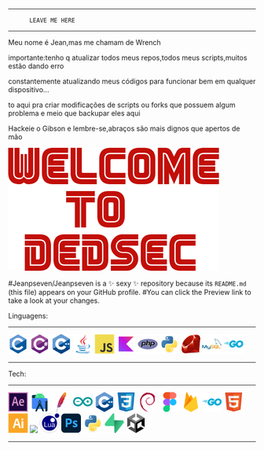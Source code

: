 ____________________________________

          LEAVE ME HERE
____________________________________
Meu nome é Jean,mas me chamam de Wrench

importante:tenho q atualizar todos meus repos,todos meus scripts,muitos estão dando erro


constantemente atualizando meus códigos para funcionar bem em qualquer dispositivo...

to aqui pra criar modificações de scripts ou forks que possuem algum problema e meio que backupar eles aqui

Hackeie o Gibson e lembre-se,abraços são mais dignos que apertos de mão

![DEDSEC+FSOCIETY=FSEC](wtd.png)


#Jeanpseven/Jeanpseven is a ✨ sexy ✨ repository because its `README.md` (this file) appears on your GitHub profile.
#You can click the Preview link to take a look at your changes.

Linguagens:
____________________________________
<div><p align="left" height="80px">
  <img src="https://raw.githubusercontent.com/Jeanpseven/Jeanpseven/main/linguagens/c-original.svg" width="40"/>
  <img src="https://raw.githubusercontent.com/Jeanpseven/Jeanpseven/main/linguagens/csharp-original.svg" width="40"/>
  <img src="https://raw.githubusercontent.com/Jeanpseven/Jeanpseven/main/linguagens/cplusplus-original.svg" width="40"/>      
  <img src="https://raw.githubusercontent.com/Jeanpseven/Jeanpseven/main/linguagens/java-original.svg" width="40"/>
  <img src="https://raw.githubusercontent.com/Jeanpseven/Jeanpseven/main/linguagens/javascript-original.svg" width="40"/>
  <img src="https://raw.githubusercontent.com/Jeanpseven/Jeanpseven/main/linguagens/kotlin-original.svg" width="40"/>
  <img src="https://raw.githubusercontent.com/Jeanpseven/Jeanpseven/main/linguagens/php-original.svg" width="40"/>
  <img src="https://raw.githubusercontent.com/Jeanpseven/Jeanpseven/main/linguagens/python-original%20(1).svg" width="40"/>
  <img src="https://raw.githubusercontent.com/Jeanpseven/Jeanpseven/main/linguagens/ruby-original.svg" width="40"/> 
  <img src="https://raw.githubusercontent.com/Jeanpseven/Jeanpseven/main/linguagens/mysql-original.svg" width="40"/>
  <img src="https://raw.githubusercontent.com/Jeanpseven/Jeanpseven/main/linguagens/go-original.svg" width="40"/>
</p></div>

____________________________________
Tech:
____________________________________

<p align="left">
  <img src="https://raw.githubusercontent.com/Jeanpseven/Jeanpseven/main/tech/aftereffects-original.svg" width="40"/>
  <img src="https://raw.githubusercontent.com/Jeanpseven/Jeanpseven/main/tech/androidstudio-original.svg" width="40"/>
  <img src="https://raw.githubusercontent.com/Jeanpseven/Jeanpseven/main/tech/apache-original.svg" width="40"/>
  <img src="https://raw.githubusercontent.com/Jeanpseven/Jeanpseven/main/tech/arduino-original.svg" width="40"/>
  <img src="https://raw.githubusercontent.com/Jeanpseven/Jeanpseven/main/tech/cplusplus-original.svg" width="40"/>
  <img src="https://raw.githubusercontent.com/Jeanpseven/Jeanpseven/main/tech/css3-original.svg" width="40"/>
  <img src="https://raw.githubusercontent.com/Jeanpseven/Jeanpseven/main/tech/debian-original.svg" width="40"/>
  <img src="https://raw.githubusercontent.com/Jeanpseven/Jeanpseven/main/tech/figma-original.svg" width="40"/>
  <img src="https://raw.githubusercontent.com/Jeanpseven/Jeanpseven/main/tech/firebase-original.svg" width="40"/>
  <img src="https://raw.githubusercontent.com/Jeanpseven/Jeanpseven/main/tech/go-original.svg" width="40"/>
  <img src="https://raw.githubusercontent.com/Jeanpseven/Jeanpseven/main/tech/html5-original.svg" width="40"/>
  <img src="https://raw.githubusercontent.com/Jeanpseven/Jeanpseven/main/tech/illustrator-plain.svg" width="40"/>
  <img src="https://commons.wikimedia.org/wiki/File:Kali-dragon-icon.svg" width="40"/>
  <img src="https://raw.githubusercontent.com/Jeanpseven/Jeanpseven/main/tech/lua-original.svg" width="40"/>
  <img src="https://raw.githubusercontent.com/Jeanpseven/Jeanpseven/main/tech/photoshop-original.svg" width="40"/>
  <img src="https://raw.githubusercontent.com/Jeanpseven/Jeanpseven/main/tech/python-original.svg" width="40"/>
  <img src="https://raw.githubusercontent.com/Jeanpseven/Jeanpseven/main/tech/supabase-original.svg" width="40"/>
  <img src="https://raw.githubusercontent.com/Jeanpseven/Jeanpseven/main/tech/unity-original.svg" width="40"/>
</p>

____________________________________


